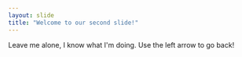 ```yaml
---
layout: slide
title: "Welcome to our second slide!"
---
```

Leave me alone, I know what I'm doing.
Use the left arrow to go back!
